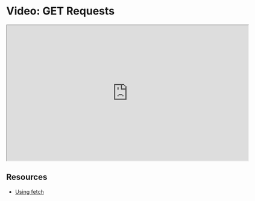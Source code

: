 # Video: GET Requests

<iframe src="https://player.vimeo.com/video/551936657?title=0&byline=0&portrait=0" width="640" height="360" allowfullscreen="allowfullscreen" allow="autoplay; fullscreen; picture-in-picture"></iframe>

## Resources

- [Using fetch](https://developer.mozilla.org/en-US/docs/Web/API/Fetch_API/Using_Fetch)
